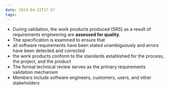 ```yaml
---
date: 2024-04-22T17:57
tags: 
---
```

- During validation, the work products produced (SRS) as a result of requirements engineering are **assessed for quality**.
- The specification is examined to ensure that
- all software requirements have been stated unambiguously and errors have been detected and corrected
- the work products conform to the standards established for the process, the project, and the product
- The formal technical review serves as the primary requirements validation mechanism
- Members include software engineers, customers, users, and other stakeholders

